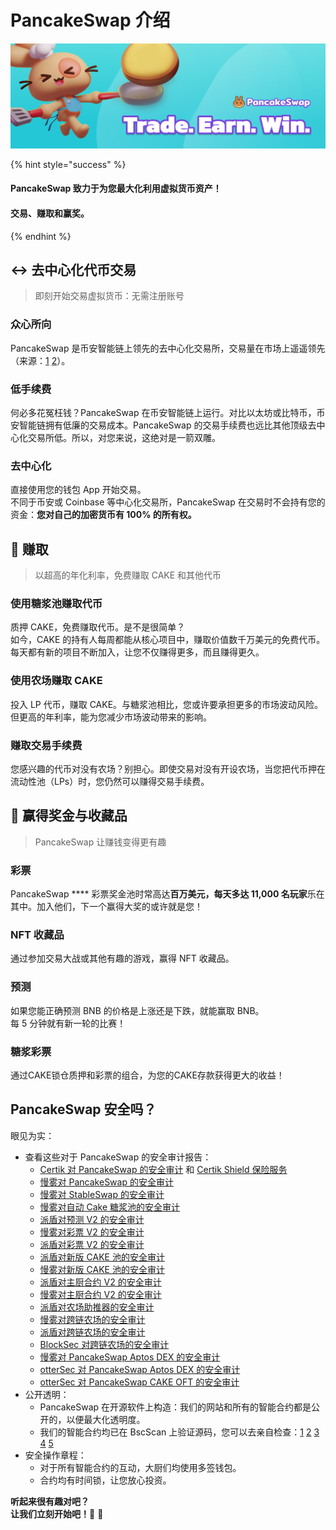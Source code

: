 # PancakeSwap 介绍



![](<.gitbook/assets/masthead-twitter-3- (1).png>)

{% hint style="success" %}
#### PancakeSwap 致力于为您最大化利用虚拟货币资产！

#### 交易、赚取和赢奖。
{% endhint %}

## ↔️ 去中心化代币交易

> 即刻开始交易虚拟货币：无需注册账号

### 众心所向

PancakeSwap 是币安智能链上领先的去中心化交易所，交易量在市场上遥遥领先（来源：[1](https://www.coingecko.com/en/exchanges/decentralized) [2](https://coinmarketcap.com/rankings/exchanges/dex/)）。

### 低手续费

何必多花冤枉钱？PancakeSwap 在币安智能链上运行。对比以太坊或比特币，币安智能链拥有低廉的交易成本。PancakeSwap 的交易手续费也远比其他顶级去中心化交易所低。所以，对您来说，这绝对是一箭双雕。

### 去中心化

直接使用您的钱包 App 开始交易。\
不同于币安或 Coinbase 等中心化交易所，PancakeSwap 在交易时不会持有您的资金：**您对自己的加密货币有 100% 的所有权。**

## 💸 赚取

> 以超高的年化利率，免费赚取 CAKE 和其他代币

### 使用糖浆池赚取代币

质押 CAKE，免费赚取代币。是不是很简单？\
如今，CAKE 的持有人每周都能从核心项目中，赚取价值数千万美元的免费代币。每天都有新的项目不断加入，让您不仅赚得更多，而且赚得更久。

### 使用农场赚取 CAKE

投入 LP 代币，赚取 CAKE。与糖浆池相比，您或许要承担更多的市场波动风险。但更高的年利率，能为您减少市场波动带来的影响。

### 赚取交易手续费

您感兴趣的代币对没有农场？别担心。即使交易对没有开设农场，当您把代币押在流动性池（LPs）时，您仍然可以赚得交易手续费。

## 🎲 赢得奖金与收藏品

> PancakeSwap 让赚钱变得更有趣

### 彩票

PancakeSwap **** 彩票奖金池时常高达**百万美元，**每天**多达 11,000 名玩家**乐在其中。加入他们，下一个赢得大奖的或许就是您！

### NFT 收藏品&#x20;

通过参加交易大战或其他有趣的游戏，赢得 NFT 收藏品。

### 预测

如果您能正确预测 BNB 的价格是上涨还是下跌，就能赢取 BNB。\
每 5 分钟就有新一轮的比赛！

### 糖浆彩票

通过CAKE锁仓质押和彩票的组合，为您的CAKE存款获得更大的收益！

## PancakeSwap 安全吗？

眼见为实：

* 查看这些对于 PancakeSwap 的安全审计报告：
  * [Certik 对 PancakeSwap 的安全审计](https://www.certik.org/projects/pancakeswap) 和 [Certik Shield 保险服务](https://shield.certik.foundation/)
  * [慢雾对 PancakeSwap 的安全审计](https://github.com/slowmist/Knowledge-Base/blob/master/open-report/Smart%20Contract%20Security%20Audit%20Report%20%20-%20PancakeSwap.pdf)
  * [慢雾对 StableSwap 的安全审计](https://github.com/slowmist/Knowledge-Base/blob/master/open-report-V2/smart-contract/SlowMist%20Audit%20Report%20-%20PancakeSwap%20Stable%20Swap\_en-us.pdf)
  * [慢雾对自动 Cake 糖浆池的安全审计](https://github.com/slowmist/Knowledge-Base/blob/master/open-report/Smart%20Contract%20Security%20Audit%20Report%20-%20CakeVault.pdf)
  * [派盾对预测 V2 的安全审计](https://github.com/peckshield/publications/blob/master/audit\_reports/PeckShield-Audit-Report-PancakeSwap-PredictionV2-v1.0.pdf)
  * [慢雾对彩票 V2 的安全审计](https://github.com/slowmist/Knowledge-Base/blob/master/open-report/Smart%20Contract%20Security%20Audit%20Report%20-%20PancakeSwap%20Lottery.pdf)
  * [派盾对彩票 V2 的安全审计](https://github.com/peckshield/publications/blob/master/audit\_reports/PeckShield-Audit-Report-PancakeswapLottery-v1.0.pdf)
  * [派盾对新版 CAKE 池的安全审计](https://github.com/peckshield/publications/tree/master/audit\_reports/PeckShield-Audit-Report-PancakeSwap-CakePool-v1.0.pdf)
  * [慢雾对新版 CAKE 池的安全审计](https://github.com/slowmist/Knowledge-Base/blob/master/open-report-V2/smart-contract/SlowMist%20Audit%20Report%20-%20Pancakeswap-CakePool\_en-us.pdf)
  * [派盾对主厨合约 V2 的安全审计](https://github.com/peckshield/publications/blob/master/audit\_reports/PeckShield-Audit-Report-PancakeSwap-MasterChefV2-v1.0.pdf)
  * [慢雾对主厨合约 V2 的安全审计](https://github.com/slowmist/Knowledge-Base/blob/master/open-report-V2/smart-contract/SlowMist%20Audit%20Report%20-%20MasterChef%20v2\_en-us.pdf)
  * [派盾对农场助推器的安全审计](https://github.com/peckshield/publications/blob/master/audit\_reports/PeckShield-Audit-Report-PancakeSwap-FarmBooster-v1.0.pdf)
  * [慢雾对跨链农场的安全审计](https://github.com/slowmist/Knowledge-Base/blob/master/open-report-V2/smart-contract/SlowMist%20Audit%20Report%20-%20PancakeSwap%20-%20CrossChain\_en-us.pdf)
  * [派盾对跨链农场的安全审计](https://github.com/peckshield/publications/blob/master/audit\_reports/PeckShield-Audit-Report-PancakeSwap-CrossFarming-v1.0.pdf)
  * [BlockSec 对跨链农场的安全审计](https://github.com/blocksecteam/audit-reports/blob/main/solidity/blocksec\_pancakeswap\_cross\_farming\_v1.0\_signed.pdf)
  * [慢雾对 PancakeSwap Aptos DEX 的安全审计](https://github.com/slowmist/Knowledge-Base/blob/master/open-report-V2/smart-contract/SlowMist%20Audit%20Report%20-%20PancakeSwap\_MOVE\_en-us.pdf)
  * [otterSec 对 PancakeSwap Aptos DEX 的安全审计](https://app.gitbook.com/s/-MHREX7DHcljbY5IkjgJ-1972196547/code/smart-contracts-aptos#audits)
  * [otterSec 对 PancakeSwap CAKE OFT 的安全审计](https://app.gitbook.com/s/-MHREX7DHcljbY5IkjgJ-1972196547/code/smart-contracts-aptos#audit)
* 公开透明：
  * PancakeSwap 在开源软件上构造：我们的网站和所有的智能合约都是公开的，以便最大化透明度。
  * 我们的智能合约均已在 BscScan 上验证源码，您可以去亲自检查：[1](https://bscscan.com/address/0x10ED43C718714eb63d5aA57B78B54704E256024E) [2](https://bscscan.com/address/0x73feaa1ee314f8c655e354234017be2193c9e24e#code) [3](https://bscscan.com/address/0xbcfccbde45ce874adcb698cc183debcf17952812) [4](https://bscscan.com/address/0x1b96b92314c44b159149f7e0303511fb2fc4774f#code) [5](https://bscscan.com/address/0x92E8CeB7eAeD69fB6E4d9dA43F605D2610214E68)&#x20;
* 安全操作章程：
  * 对于所有智能合约的互动，大厨们均使用多签钱包。
  * 合约均有时间锁，让您放心投资。

**听起来很有趣对吧？**\
**让我们立刻开始吧！**🐰 🥞
